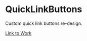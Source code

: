 # QuickLinkButtons
Custom quick link buttons re-design.

[Link to Work](https://quick-link-buttons.netlify.app/)
